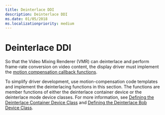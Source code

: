 ```yaml
---
title: Deinterlace DDI
description: Deinterlace DDI
ms.date: 01/05/2018
ms.localizationpriority: medium
---
```


# Deinterlace DDI

So that the Video Mixing Renderer (VMR) can deinterlace and perform frame-rate conversion on video content, the display driver must implement the [motion compensation callback functions](./motion-compensation-callbacks.md).

To simplify driver development, use motion-compensation code templates and implement the deinterlacing functions in this section. The functions are member functions of either the deinterlace container device or the deinterlace mode device classes. For more information, see [Defining the Deinterlace Container Device Class](./defining-the-deinterlace-container-device-class.md) and [Defining the Deinterlace Bob Device Class](./defining-the-deinterlace-bob-device-class.md).
